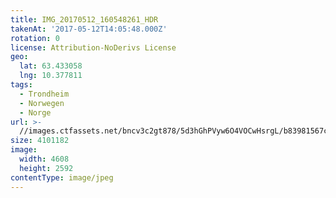 ```yaml
---
title: IMG_20170512_160548261_HDR
takenAt: '2017-05-12T14:05:48.000Z'
rotation: 0
license: Attribution-NoDerivs License
geo:
  lat: 63.433058
  lng: 10.377811
tags:
  - Trondheim
  - Norwegen
  - Norge
url: >-
  //images.ctfassets.net/bncv3c2gt878/5d3hGhPVyw6O4VOCwHsrgL/b83981567cc856bbc046d00d804d5cd3/img_20170512_160548261_hdr_34650706305_o
size: 4101182
image:
  width: 4608
  height: 2592
contentType: image/jpeg
---
```


